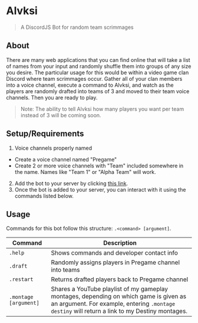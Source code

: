 # Alvksi
> A DiscordJS Bot for random team scrimmages

## About

There are many web applications that you can find online that will take a list of names from your input and randomly shuffle them into groups of any size you desire. The particular usage for this would be within a video game clan Discord where team scrimmages occur. Gather all of your clan members into a voice channel, execute a command to Alvksi, and watch as the players are randomly drafted into teams of 3 and moved to their team voice channels. Then you are ready to play.

> Note: The ability to tell Alvksi how many players you want per team instead of 3 will be coming soon.

## Setup/Requirements
1. Voice channels properly named
  - Create a voice channel named "Pregame"
  - Create 2 or more voice channels with "Team" included somewhere in the name. Names like "Team 1" or "Alpha Team" will work.
2. Add the bot to your server by clicking [this link](https://discordapp.com/oauth2/authorize?&client_id=578704612782112778&scope=bot&permissions=8).
3. Once the bot is added to your server, you can interact with it using the commands listed below.

## Usage

Commands for this bot follow this structure: `.<command> [argument]`.

| Command | Description
|---------|-------------|
| `.help` | Shows commands and developer contact info |
| `.draft` | Randomly assigns players in Pregame channel into teams |
| `.restart` | Returns drafted players back to Pregame channel |
| `.montage [argument]` | Shares a YouTube playlist of my gameplay montages, depending on which game is given as an argument. For example, entering `.montage destiny` will return a link to my Destiny montages. |